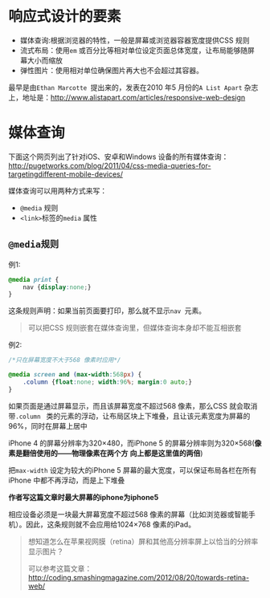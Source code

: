 # 响应式设计的要素

- 媒体查询:根据浏览器的特性，一般是屏幕或浏览器容器宽度提供CSS 规则
- 流式布局：使用`em`  或百分比等相对单位设定页面总体宽度，让布局能够随屏幕大小而缩放
- 弹性图片：使用相对单位确保图片再大也不会超过其容器。

最早是由`Ethan Marcotte `提出来的，发表在2010 年5 月份的`A List Apart` 杂志上，地址是：http://www.alistapart.com/articles/responsive-web-design

# 媒体查询

下面这个网页列出了针对iOS、安卓和Windows 设备的所有媒体查询：http://pugetworks.com/blog/2011/04/css-media-queries-for-targetingdifferent-mobile-devices/

媒体查询可以用两种方式来写：

- `@media` 规则
- `<link>`标签的`media` 属性

## `@media规则`

例1:

```css
@media print {
	nav {display:none;}
}
```

这条规则声明：如果当前页面要打印，那么就不显示`nav `元素。

> 可以把CSS 规则嵌套在媒体查询里，但媒体查询本身却不能互相嵌套

例2:

```css
/*只在屏幕宽度不大于568 像素时应用*/

@media screen and (max-width:568px) {
	.column {float:none; width:96%; margin:0 auto;}
}

```

如果页面是通过屏幕显示，而且该屏幕宽度不超过568 像素，那么CSS 就会取消带`.column ` 类的元素的浮动，让布局区块上下堆叠，且让该元素宽度为屏幕的96%，同时在屏幕上居中

iPhone 4 的屏幕分辨率为320×480，而iPhone 5 的屏幕分辨率则为320×568(**像素是翻倍使用的——物理像素在两个方**
**向上都是这里值的两倍**)

把`max-width`  设定为较大的iPhone 5 屏幕的最大宽度，可以保证布局各栏在所有iPhone 中都不再浮动，而是上下堆叠

**作者写这篇文章时最大屏幕的iphone为iphone5**

相应设备必须是一块最大屏幕宽度不超过568 像素的屏幕（比如浏览器或智能手机）。因此，这条规则就不会应用给1024×768 像素的iPad。

>想知道怎么在苹果视网膜（retina）屏和其他高分辨率屏上以恰当的分辨率显示图片？
>
>可以参考这篇文章：http://coding.smashingmagazine.com/2012/08/20/towards-retina-web/

